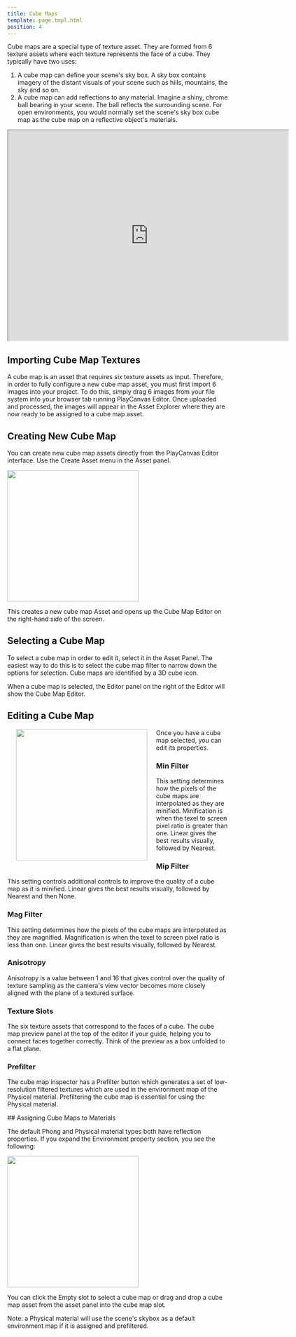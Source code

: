 ```yaml
---
title: Cube Maps
template: page.tmpl.html
position: 4
---
```


Cube maps are a special type of texture asset. They are formed from 6 texture assets where each texture represents the face of a cube. They typically have two uses:

1. A cube map can define your scene's sky box. A sky box contains imagery of the distant visuals of your scene such as hills, mountains, the sky and so on.
2. A cube map can add reflections to any material. Imagine a shiny, chrome ball bearing in your scene. The ball reflects the surrounding scene. For open environments, you would normally set the scene's sky box cube map as the cube map on a reflective object's materials.

<iframe width="640" height="480" src="http://playcanv.as/p/fUViqHIf" allowfullscreen></iframe>

## Importing Cube Map Textures

A cube map is an asset that requires six texture assets as input. Therefore, in order to fully configure a new cube map asset, you must first import 6 images into your project. To do this, simply drag 6 images from your file system into your browser tab running PlayCanvas Editor. Once uploaded and processed, the images will appear in the Asset Explorer where they are now ready to be assigned to a cube map asset.

## Creating New Cube Map

You can create new cube map assets directly from the PlayCanvas Editor interface. Use the Create Asset menu in the Asset panel.

<img src="/images/user-manual/create-asset-menu.jpg" style="width: 300px" />

This creates a new cube map Asset and opens up the Cube Map Editor on the right-hand side of the screen.

## Selecting a Cube Map

To select a cube map in order to edit it, select it in the Asset Panel. The easiest way to do this is to select the cube map filter to narrow down the options for selection. Cube maps are identified by a 3D cube icon.

When a cube map is selected, the Editor panel on the right of the Editor will show the Cube Map Editor.

## Editing a Cube Map

<img src="/images/user-manual/cubemap-inspector.jpg" style="width: 300px; float: left; padding: 20px; padding-top: 0px;" />

Once you have a cube map selected, you can edit its properties.

### Min Filter
This setting determines how the pixels of the cube maps are interpolated as they are minified. Minification is when the texel to screen pixel ratio is greater than one. Linear gives the best results visually, followed by Nearest.

### Mip Filter
This setting controls additional controls to improve the quality of a cube map as it is minified. Linear gives the best results visually, followed by Nearest and then None.

### Mag Filter
This setting determines how the pixels of the cube maps are interpolated as they are magnified. Magnification is when the texel to screen pixel ratio is less than one. Linear gives the best results visually, followed by Nearest.

### Anisotropy
Anisotropy is a value between 1 and 16 that gives control over the quality of texture sampling as the camera's view vector becomes more closely aligned with the plane of a textured surface.

### Texture Slots
The six texture assets that correspond to the faces of a cube. The cube map preview panel at the top of the editor if your guide, helping you to connect faces together correctly. Think of the preview as a box unfolded to a flat plane.

### Prefilter

The cube map inspector has a Prefilter button which generates a set of low-resolution filtered textures which are used in the environment map of the Physical material. Prefiltering the cube map is essential for using the Physical material.

## Assigning Cube Maps to Materials

The default Phong and Physical material types both have reflection properties. If you expand the Environment property section, you see the following:

<img src="/images/user-manual/material-environment.jpg" style="width: 300px;"/>

You can click the Empty slot to select a cube map or drag and drop a cube map asset from the asset panel into the cube map slot.

Note: a Physical material will use the scene's skybox as a default environment map if it is assigned and  prefiltered.

